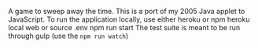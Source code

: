 A game to sweep away the time.
This is a port of my 2005 Java applet to JavaScript.
To run the application locally, use either heroku or npm
heroku local web
or
source .env
npm run start
The test suite is meant to be run through gulp (use the `npm run watch`)